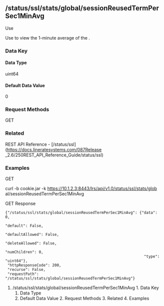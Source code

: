 ## /status/ssl/stats/global/sessionReusedTermPerSec1MinAvg

Use

Use to view the 1-minute average of the .

### Data Key

#### Data Type

uint64

#### Default Data Value

0

### Request Methods

GET

### Related

REST API Reference - [/status/ssl](https://docs.lineratesystems.com/087Release
_2.6/250REST_API_Reference_Guide/status/ssl)

### Examples

GET

curl -b cookie.jar -k https://10.1.2.3:8443/lrs/api/v1.0/status/ssl/stats/glob
al/sessionReusedTermPerSec1MinAvg

GET Response

    
    {"/status/ssl/stats/global/sessionReusedTermPerSec1MinAvg": {"data": 0,
                                                                  "default": False,
                                                                  "defaultAllowed": False,
                                                                  "deleteAllowed": False,
                                                                  "numChildren": 0,
                                                                  "type": "uint64"},
     "httpResponseCode": 200,
     "recurse": False,
     "requestPath": "/status/ssl/stats/global/sessionReusedTermPerSec1MinAvg"}
    

  1. /status/ssl/stats/global/sessionReusedTermPerSec1MinAvg
    1. Data Key
      1. Data Type
      2. Default Data Value
    2. Request Methods
    3. Related
    4. Examples

